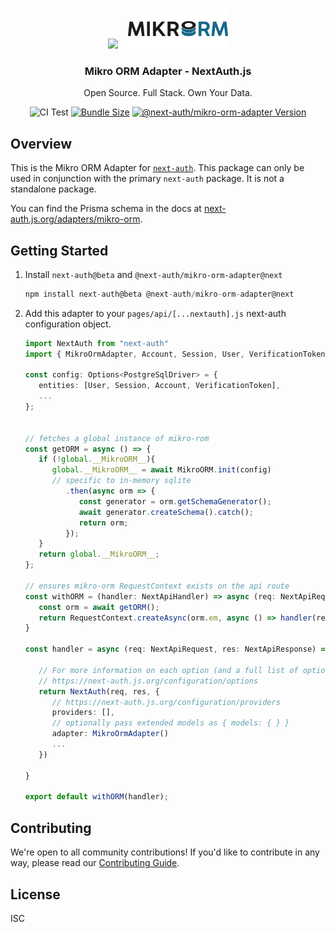 <p align="center">
   <br/>
   <a href="https://next-auth.js.org" target="_blank"><img height="64px" src="https://next-auth.js.org/img/logo/logo-sm.png" /></a>&nbsp;&nbsp;&nbsp;&nbsp;<img height="64px" src="https://raw.githubusercontent.com/nextauthjs/adapters/main/packages/mikro-orm/logo.svg" />
   <h3 align="center"><b>Mikro ORM Adapter</b> - NextAuth.js</h3>
   <p align="center">
   Open Source. Full Stack. Own Your Data.
   </p>
   <p align="center" style="align: center;">
      <img src="https://github.com/nextauthjs/adapters/actions/workflows/release.yml/badge.svg" alt="CI Test" />
      <a href="https://www.npmjs.com/package/@next-auth/mikro-orm-adapter" target="_blank"><img src="https://img.shields.io/bundlephobia/minzip/@next-auth/mikro-orm-adapter/next" alt="Bundle Size"/></a>
      <a href="https://www.npmjs.com/package/@next-auth/mikro-orm-adapter" target="_blank"><img src="https://img.shields.io/npm/v/@next-auth/mikro-orm-adapter/next" alt="@next-auth/mikro-orm-adapter Version" /></a>
   </p>
</p>

## Overview

This is the Mikro ORM Adapter for [`next-auth`](https://next-auth.js.org). This package can only be used in conjunction with the primary `next-auth` package. It is not a standalone package.

You can find the Prisma schema in the docs at [next-auth.js.org/adapters/mikro-orm](https://next-auth.js.org/adapters/mikro-orm).

## Getting Started

1. Install `next-auth@beta` and `@next-auth/mikro-orm-adapter@next`

   ```js
   npm install next-auth@beta @next-auth/mikro-orm-adapter@next
   ```

2. Add this adapter to your `pages/api/[...nextauth].js` next-auth configuration object.

   ```typescript
   import NextAuth from "next-auth"
   import { MikroOrmAdapter, Account, Session, User, VerificationToken } from "@next-auth/mikro-orm-adapter"

   const config: Options<PostgreSqlDriver> = {
      entities: [User, Session, Account, VerificationToken],
      ...
   };


   // fetches a global instance of mikro-rom
   const getORM = async () => {
      if (!global.__MikroORM__){
         global.__MikroORM__ = await MikroORM.init(config)
         // specific to in-memory sqlite
            .then(async orm => {
               const generator = orm.getSchemaGenerator();
               await generator.createSchema().catch();
               return orm;
            });
      }
      return global.__MikroORM__;
   };

   // ensures mikro-orm RequestContext exists on the api route
   const withORM = (handler: NextApiHandler) => async (req: NextApiRequest, res: NextApiResponse) => {
      const orm = await getORM();
      return RequestContext.createAsync(orm.em, async () => handler(req, res));
   }

   const handler = async (req: NextApiRequest, res: NextApiResponse) => {

      // For more information on each option (and a full list of options) go to
      // https://next-auth.js.org/configuration/options
      return NextAuth(req, res, {
         // https://next-auth.js.org/configuration/providers
         providers: [],
         // optionally pass extended models as { models: { } }
         adapter: MikroOrmAdapter()
         ...
      })

   }

   export default withORM(handler);
   ```

## Contributing

We're open to all community contributions! If you'd like to contribute in any way, please read our [Contributing Guide](https://github.com/nextauthjs/adapters/blob/main/CONTRIBUTING.md).

## License

ISC
